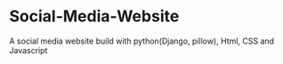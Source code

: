 # Social-Media-Website
A social media website build with python(Django, pillow), Html, CSS and Javascript
